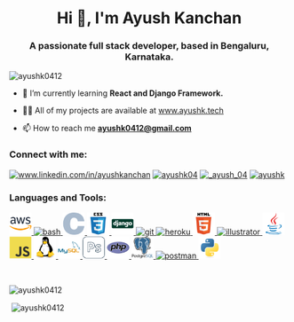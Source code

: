 <h1 align="center">Hi 👋, I'm Ayush Kanchan</h1>
<h3 align="center">A passionate full stack developer, based in Bengaluru, Karnataka.</h3>

<p align="left"> <img src="https://komarev.com/ghpvc/?username=ayushk0412&label=Profile%20views&color=0e93b4&style=flat" alt="ayushk0412" /> </p>

- 🌱 I’m currently learning **React and Django Framework.**

- 👨‍💻 All of my projects are available at <a target=blank href="https://www.ayushk.tech">www.ayushk.tech</a>

- 📫 How to reach me **ayushk0412@gmail.com**

<h3 align="left">Connect with me:</h3>
<p align="left">
<a href="https://linkedin.com/in/www.linkedin.com/in/ayushkanchan" target="blank"><img align="center" src="https://cdn.jsdelivr.net/npm/simple-icons@3.0.1/icons/linkedin.svg" alt="www.linkedin.com/in/ayushkanchan" height="30" width="40" /></a>
<a href="https://fb.com/ayushk04" target="blank"><img align="center" src="https://cdn.jsdelivr.net/npm/simple-icons@3.0.1/icons/facebook.svg" alt="ayushk04" height="30" width="40" /></a>
<a href="https://instagram.com/_ayush_04" target="blank"><img align="center" src="https://cdn.jsdelivr.net/npm/simple-icons@3.0.1/icons/instagram.svg" alt="_ayush_04" height="30" width="40" /></a>
<a href="https://discord.gg/ayushk" target="blank"><img align="center" src="https://cdn.jsdelivr.net/npm/simple-icons@3.0.1/icons/discord.svg" alt="ayushk" height="30" width="40" /></a>
</p>

<h3 align="left">Languages and Tools:</h3>
<p align="left"> <a href="https://aws.amazon.com" target="_blank"> <img src="https://raw.githubusercontent.com/devicons/devicon/master/icons/amazonwebservices/amazonwebservices-original-wordmark.svg" alt="aws" width="40" height="40"/> </a> <a href="https://www.gnu.org/software/bash/" target="_blank"> <img src="https://www.vectorlogo.zone/logos/gnu_bash/gnu_bash-icon.svg" alt="bash" width="40" height="40"/> </a> <a href="https://www.cprogramming.com/" target="_blank"> <img src="https://raw.githubusercontent.com/devicons/devicon/master/icons/c/c-original.svg" alt="c" width="40" height="40"/> </a> <a href="https://www.w3schools.com/css/" target="_blank"> <img src="https://raw.githubusercontent.com/devicons/devicon/master/icons/css3/css3-original-wordmark.svg" alt="css3" width="40" height="40"/> </a> <a href="https://www.djangoproject.com/" target="_blank"> <img src="https://raw.githubusercontent.com/devicons/devicon/master/icons/django/django-original.svg" alt="django" width="40" height="40"/> </a> <a href="https://git-scm.com/" target="_blank"> <img src="https://www.vectorlogo.zone/logos/git-scm/git-scm-icon.svg" alt="git" width="40" height="40"/> </a> <a href="https://heroku.com" target="_blank"> <img src="https://www.vectorlogo.zone/logos/heroku/heroku-icon.svg" alt="heroku" width="40" height="40"/> </a> <a href="https://www.w3.org/html/" target="_blank"> <img src="https://raw.githubusercontent.com/devicons/devicon/master/icons/html5/html5-original-wordmark.svg" alt="html5" width="40" height="40"/> </a> <a href="https://www.adobe.com/in/products/illustrator.html" target="_blank"> <img src="https://www.vectorlogo.zone/logos/adobe_illustrator/adobe_illustrator-icon.svg" alt="illustrator" width="40" height="40"/> </a> <a href="https://www.java.com" target="_blank"> <img src="https://raw.githubusercontent.com/devicons/devicon/master/icons/java/java-original.svg" alt="java" width="40" height="40"/> </a> <a href="https://developer.mozilla.org/en-US/docs/Web/JavaScript" target="_blank"> <img src="https://raw.githubusercontent.com/devicons/devicon/master/icons/javascript/javascript-original.svg" alt="javascript" width="40" height="40"/> </a> <a href="https://www.linux.org/" target="_blank"> <img src="https://raw.githubusercontent.com/devicons/devicon/master/icons/linux/linux-original.svg" alt="linux" width="40" height="40"/> </a> <a href="https://www.mysql.com/" target="_blank"> <img src="https://raw.githubusercontent.com/devicons/devicon/master/icons/mysql/mysql-original-wordmark.svg" alt="mysql" width="40" height="40"/> </a> <a href="https://www.photoshop.com/en" target="_blank"> <img src="https://raw.githubusercontent.com/devicons/devicon/master/icons/photoshop/photoshop-line.svg" alt="photoshop" width="40" height="40"/> </a> <a href="https://www.php.net" target="_blank"> <img src="https://raw.githubusercontent.com/devicons/devicon/master/icons/php/php-original.svg" alt="php" width="40" height="40"/> </a> <a href="https://www.postgresql.org" target="_blank"> <img src="https://raw.githubusercontent.com/devicons/devicon/master/icons/postgresql/postgresql-original-wordmark.svg" alt="postgresql" width="40" height="40"/> </a> <a href="https://postman.com" target="_blank"> <img src="https://www.vectorlogo.zone/logos/getpostman/getpostman-icon.svg" alt="postman" width="40" height="40"/> </a> <a href="https://www.python.org" target="_blank"> <img src="https://raw.githubusercontent.com/devicons/devicon/master/icons/python/python-original.svg" alt="python" width="40" height="40"/> </a> </p>
<br/>
<p><img align="left" src="https://github-readme-stats.vercel.app/api/top-langs?username=ayushk0412&show_icons=true&theme=dark&title_color=ffffff&text_color=ffffff&locale=en&layout=compact" alt="ayushk0412" /></p>
<br/>
<p>&nbsp;<img align="center" src="https://github-readme-stats.vercel.app/api?username=ayushk0412&show_icons=true&theme=dark&title_color=ffffff&text_color=ffffff&locale=en" alt="ayushk0412" /></p>

